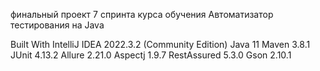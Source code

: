 финальный проект 7 спринта курса обучения Автоматизатор тестирования на Java

Built With
IntelliJ IDEA 2022.3.2 (Community Edition)
Java 11
Maven 3.8.1
JUnit 4.13.2
Allure 2.21.0
Aspectj 1.9.7
RestAssured 5.3.0
Gson 2.10.1